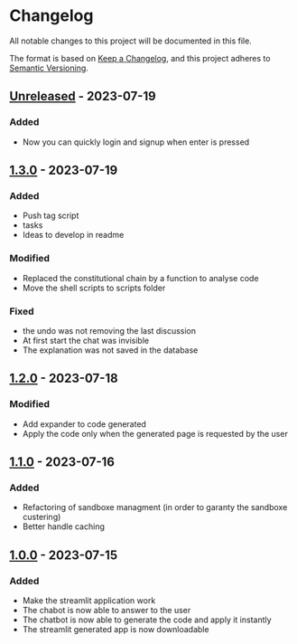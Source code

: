 # Changelog

All notable changes to this project will be documented in this file.

The format is based on [Keep a Changelog](https://keepachangelog.com/en/1.0.0/),
and this project adheres to [Semantic Versioning](https://semver.org/spec/v2.0.0.html).

## [Unreleased] - 2023-07-19

### Added

- Now you can quickly login and signup when enter is pressed

## [1.3.0] - 2023-07-19

### Added

- Push tag script
- tasks
- Ideas to develop in readme

### Modified

- Replaced the constitutional chain by a function to analyse code
- Move the shell scripts to scripts folder

### Fixed

- the undo was not removing the last discussion
- At first start the chat was invisible
- The explanation was not saved in the database

## [1.2.0] - 2023-07-18

### Modified

- Add expander to code generated
- Apply the code only when the generated page is requested by the user

## [1.1.0] - 2023-07-16

### Added

- Refactoring of sandboxe managment (in order to garanty the sandboxe custering)
- Better handle caching

## [1.0.0] - 2023-07-15

### Added

- Make the streamlit application work
- The chabot is now able to answer to the user
- The chatbot is now able to generate the code and apply it instantly
- The streamlit generated app is now downloadable

[unreleased]: https://github.com/Gamma-Software/ChatbotX/compare/v1.3.0...HEAD
[1.3.0]: https://github.com/Gamma-Software/ChatbotX/compare/v1.2.0...v1.3.0
[1.2.0]: https://github.com/Gamma-Software/ChatbotX/compare/v1.1.0...v1.2.0
[1.1.0]: https://github.com/Gamma-Software/ChatbotX/compare/v1.0.0...v1.1.0
[1.0.0]: https://github.com/Gamma-Software/ChatbotX/releases/tag/v1.0.0